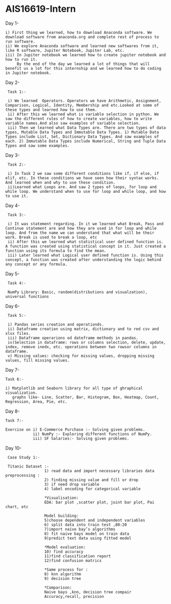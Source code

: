 # AIS16619-Intern
Day 1-
 
    i) First thing we learned, how to download Anaconda software. We download software from anaconda.org and complete rest of process to run software.
    ii) We explore Anaconda software and learned new softwares from it, like R software, Jupiter Notebook, Jupiter Lab, etc. 
    iii) In Jupiter notebook we learned how to create jupiter notebook and how to run it.
         By the end of the day we learned a lot of things that will benefit us a lot for this internship and we learned how to do coding in Jupiter notebook.
         
Day 2-

     Task 1:-
     
     i) We learned  Operators. Operators we have Arithmetic, Assignment, Comparison, Logical, Identity, Membership and etc.Looked at some of these types and learned how to use them.
     ii) After this we learned what is variable selection in python. We saw the different rules of how to create variables, how to write variable names.And also saw examples of variable selection.
     iii) Then we learned what Data Types are. There are two types of data types, Mutable Data Types and Immutable Data Types. 1) Mutable Data Types include List, Set, Dictionary Data Types. And saw examples of each. 2) Immutable Data Types include Numerical, String and Tuple Data Types and saw some examples.

Day 3-

     Task 2:-

     i) In Task 2 we saw some different conditions like if, if else, if elif, etc. In these conditions we have seen how their syntax works. And learned when and why to use these condition.
     ii)Learned what Loops are. And saw 2 types of loops, for loop and while loop. We understand when to use for loop and while loop, and how to use it.


Day 4-

     Task 3:-

     i) It was statement regarding. In it we learned what Break, Pass and Continue statement are and how they are used in for loop and while loop. And from the name we can understand that what will be their work. Break is used to break a loop, etc
     ii) After this we learned what statistical user defined function is. A function was created using statistical concept in it. Just created a function using its formula to find the mean.
     iii) Later learned what Logical user defined function is. Using this concept, a function was created after understanding the logic behind any concept or any formula.

Day 5-

     Task 4:-

     NumPy Library: Basic, random(distributions and visualzation), universal functions

Day 6-

     Task 5:-

     i) Pandas series creation and operationds.
     ii) Dataframe creation using matrix, dictionary and to red csv and xlsx files.
     iii) Dataframe operarions od dateframe methods in pandas.
     iv)Selection in dataframe: rows or columns selection, delete, update, index, remove inedx, etc. operations between two rowsor columns in dataframe.
     v) Missing values: checking for missing values, dropping missing values, fill missing values.

Day 7-

    Task 6:-

    i) Matplotlib and Seaborn library for all type of ghraphical visualization.
       graphs like- Line, Scatter, Bar, Histogram, Box, Heatmap, Count, Regression, Area, Pie, etc.

Day 8-
    
    Task 7:-

    Exercise on i) E-Commerce Purchase :- Solving given problems.
                ii) NumPy :- Exploring different functions of NumPy.
                iii) SF Salaries:- Solving given problems.


Day 10-

     Case Study 1:- 

     Titanic Dataset :-
                     1) read data and import necessary libraries data preprocessing : 
                     2) finding missing value and fill or drop
                     3) if need drop variable 
                     4) label encoding for categorical variable 

                     *Visualisation:
                     EDA: bar plot ,scatter plot, joint bar plot, Pai chart, etc

                     Model building:
                     5)choose dependent and independent variables
                     6) split data into train test ,80:20
                     7)import naive bay’s algorithms 
                     8) fit naive bays model on train data
                     9)predict text data using fitted model

                     *Model evaluation: 
                     10) find accuracy 
                     11)find classification report 
                     12)find confusion matrics 

                     *Same process for :
                     8) knn algorithm 
                     9) decision tree

                     *Comparison:
                     Naive bays ,knn, decision tree compair 
                     Accuracy,recall, precision
     
